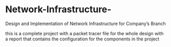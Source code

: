 # Network-Infrastructure-
Design and Implementation of Network Infrastructure for Company’s Branch

this is a complete project with a packet tracer file for the whole design with a report that contains the configuration for the components in the project 
